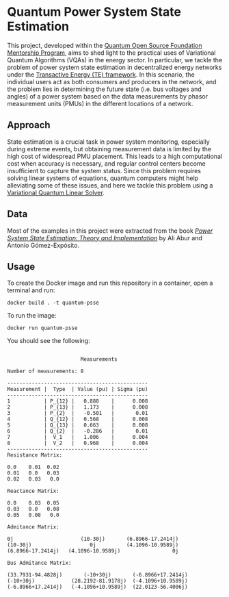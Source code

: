 # Quantum Power System State Estimation
This project, developed within the [Quantum Open Source Foundation Mentorship Program](https://qosf.org/qc_mentorship/), aims to shed light to the practical uses of Variational Quantum Algorithms (VQAs) in the energy sector. In particular, we tackle the problem of power system state estimation in decentralized energy networks under the [Transactive Energy (TE) framework](https://www.nist.gov/el/smart-grid-menu/hot-topics/transactive-energy-overview). In this scenario, the individual users act as both consumers and producers in the network, and the problem lies in determining the future state (i.e. bus voltages and angles) of a power system based on the data measurements by phasor measurement units (PMUs) in the different locations of a network.

## Approach
State estimation is a crucial task in power system monitoring, especially during extreme events, but obtaining measurement data is limited by the high cost of widespread PMU placement. This leads to a high computational cost when accuracy is necessary, and regular control centers become insufficient to capture the system status. Since this problem requires solving linear systems of equations, quantum computers might help alleviating some of these issues, and here we tackle this problem using a [Variational Quantum Linear Solver](https://arxiv.org/abs/1909.05820).

## Data
Most of the examples in this project were extracted from the book [_Power System State Estimation: Theory and Implementation_](https://www.researchgate.net/publication/259296629_Power_System_State_Estimation_Theory_and_Implementation) by Ali Abur and Antonio Gómez-Expósito.

## Usage
To create the Docker image and run this repository in a container, open a terminal and run:
```
docker build . -t quantum-psse
```
To run the image:
```
docker run quantum-psse
```
You should see the following:
```

                        Measurements

Number of measurements: 8

----------------------------------------------
Measurement |  Type  | Value (pu) | Sigma (pu)
----------------------------------------------
1           | P_{12} |   0.888    |      0.008
2           | P_{13} |   1.173    |      0.008
3           | P_{2}  |   -0.501   |       0.01
4           | Q_{12} |   0.568    |      0.008
5           | Q_{13} |   0.663    |      0.008
6           | Q_{2}  |   -0.286   |       0.01
7           |  V_1   |   1.006    |      0.004
8           |  V_2   |   0.968    |      0.004
----------------------------------------------
Resistance Matrix:

0.0    0.01  0.02
0.01   0.0   0.03
0.02   0.03   0.0

Reactance Matrix:

0.0    0.03  0.05
0.03   0.0   0.08
0.05   0.08   0.0

Admitance Matrix:

0j                      (10-30j)       (6.8966-17.2414j)
(10-30j)                   0j          (4.1096-10.9589j)
(6.8966-17.2414j)   (4.1096-10.9589j)                 0j

Bus Admitance Matrix:

(33.7931-94.4828j)       (-10+30j)       (-6.8966+17.2414j)
(-10+30j)            (28.2192-81.9178j)  (-4.1096+10.9589j)
(-6.8966+17.2414j)   (-4.1096+10.9589j)  (22.0123-56.4006j)
```
